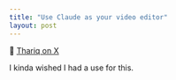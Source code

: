 ```yaml
---
title: "Use Claude as your video editor"
layout: post
---
```


🔗 [Thariq on X](https://x.com/trq212/status/1947706205172068624?s=12&t=2X6gw9cgtgj5n5nXRdqnDw)

I kinda wished I had a use for this.
